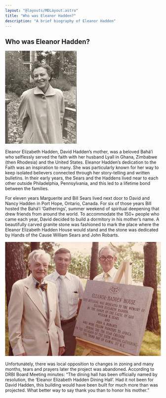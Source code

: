 ```yaml
---
layout: "@layouts/MDLayout.astro"
title: "Who was Eleanor Hadden?"
description: "A brief biography of Eleanor Hadden"
---
```


## Who was Eleanor Hadden?

![Eleanor Hadden](./_eleanor-hadden.webp)

Eleanor Elizabeth Hadden,  David Hadden’s mother, was a beloved Bahá’í who selflessly served the faith with her husband Lyall in Ghana, Zimbabwe (then Rhodesia) and the United States.  Eleanor Hadden’s dedication to the Faith was an inspiration to many.  She was particularly known for her way to keep isolated believers connected through her story-telling and written bulletins. In their early years, the Sears and the Haddens lived near to each other outside Philadelphia, Pennsylvania, and this led to a lifetime bond between the families.

For eleven years Marguerite and Bill Sears lived next door to David and Nancy Hadden in Port Hope, Ontario, Canada. For six of those years Bill hosted the Bahá’í ‘Gatherings’, summer weekend of spiritual deepening that drew friends from around the world.  To accommodate the 150+ people who came each year, David decided to build a dormitory in his mother’s name. A beautifully carved granite stone was fashioned to mark the place where the Eleanor Elizabeth Hadden House would stand and the stone was dedicated by Hands of the Cause William Sears and John Robarts.

![Lyall-Guy-and-David-Hadden](./_lyall-guy-and-david-hadden.webp)

Unfortunately, there was local opposition to changes in zoning and many months, tears and prayers later the project was abandoned.  According to DRBI Board Meeting minutes:  “The dining hall has been officially named by resolution, the ‘Eleanor Elizabeth Hadden Dining Hall’.  Had it not been for David Hadden, this building would have been built for much more than was projected.  What better way to say thank you than to honor his mother.”


<style>
  .prose img {
    display: block;
    max-width: 500px;
    max-height: 300px;
    width: auto; /* Ensures the image maintains its aspect ratio */
    height: auto; /* Ensures the image maintains its aspect ratio */
    margin-left: auto;
    margin-right: auto;
    border-radius: 8px;
    border-right: 4px solid #ccc;
    box-shadow: 0 4px 6px rgba(0, 0, 0, 0.1);
  }
</style>

